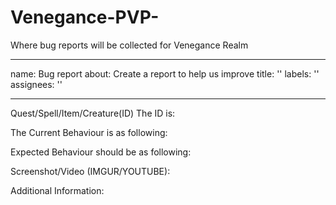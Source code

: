 # Venegance-PVP-
Where bug reports will be collected for Venegance Realm


---
name: Bug report
about: Create a report to help us improve
title: ''
labels: ''
assignees: ''

---

Quest/Spell/Item/Creature(ID) The ID is: 

The Current Behaviour is as following: 

Expected Behaviour should be as following: 

Screenshot/Video (IMGUR/YOUTUBE): 

Additional Information:
